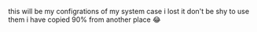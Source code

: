 this will be my configrations of my system case i lost it 
don't be shy to use them i have copied 90% from another place 😂
